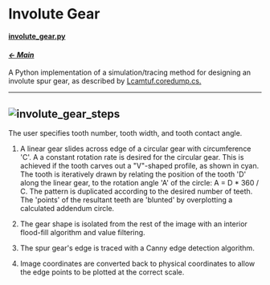 # Involute Gear

**[involute_gear.py](involute_gear.py)**

#### _[&larr; Main](index.md)_

A Python implementation of a simulation/tracing method for designing an involute spur gear, as described by [Lcamtuf.coredump.cs.](https://lcamtuf.coredump.cx/gcnc/ch6/)

---
![involute_gear_steps](https://github.com/user-attachments/assets/03c3e843-4c55-4504-bb1c-051f6ccfbed6)
---
The user specifies tooth number, tooth width, and tooth contact angle.

1. A linear gear slides across edge of a circular gear with circumference 'C'. A a constant rotation rate is desired for the circular gear. This is achieved if the tooth carves out a "V"-shaped profile, as shown in cyan. The tooth is iteratively drawn by relating the position of the tooth 'D' along the linear gear, to the rotation angle 'A' of the circle: A = D * 360 / C. The pattern is duplicated according to the desired number of teeth. The 'points' of the resultant teeth are 'blunted' by overplotting a calculated addendum circle.

2. The gear shape is isolated from the rest of the image with an interior flood-fill algorithm and value filtering.

3. The spur gear's edge is traced with a Canny edge detection algorithm.

4. Image coordinates are converted back to physical coordinates to allow the edge points to be plotted at the correct scale.
